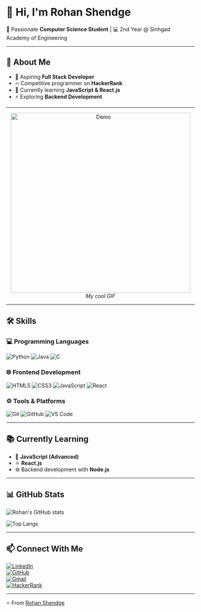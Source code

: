 # 👋 Hi, I'm Rohan Shendge  

🚀 Passionate **Computer Science Student** | 💻 2nd Year @ Sinhgad Academy of Engineering  

---

## 🌟 About Me  
- 🎯 Aspiring **Full Stack Developer**  
- 🔥 Competitive programmer on **HackerRank**  
- 🌱 Currently learning **JavaScript & React.js**  
- ⚡ Exploring **Backend Development**  

---

<p align="center">
  <img src="https://media.tenor.com/whgQwNlVvNkAAAAj/xero-code.gif" alt="Demo" width="480"><br/>
  <em>My cool GIF</em>
</p>


---

## 🛠️ Skills  

### 💻 Programming Languages  
![Python](https://img.shields.io/badge/Python-3776AB?style=for-the-badge&logo=python&logoColor=white)  ![Java](https://img.shields.io/badge/Java-007396?style=for-the-badge&logo=openjdk&logoColor=white)  ![C](https://img.shields.io/badge/C-00599C?style=for-the-badge&logo=c&logoColor=white)  

### 🌐 Frontend Development  
![HTML5](https://img.shields.io/badge/HTML5-E34F26?style=for-the-badge&logo=html5&logoColor=white)  ![CSS3](https://img.shields.io/badge/CSS3-1572B6?style=for-the-badge&logo=css3&logoColor=white)  ![JavaScript](https://img.shields.io/badge/JavaScript-F7DF1E?style=for-the-badge&logo=javascript&logoColor=black)  ![React](https://img.shields.io/badge/React-20232A?style=for-the-badge&logo=react&logoColor=61DAFB)  

### ⚙️ Tools & Platforms  
![Git](https://img.shields.io/badge/Git-F05032?style=for-the-badge&logo=git&logoColor=white)  ![GitHub](https://img.shields.io/badge/GitHub-181717?style=for-the-badge&logo=github&logoColor=white)  ![VS Code](https://img.shields.io/badge/VSCode-0078D4?style=for-the-badge&logo=visual-studio-code&logoColor=white)  

---

## 📚 Currently Learning  
- 🌱 **JavaScript (Advanced)**  
- ⚛️ **React.js**  
- ⚙️ Backend development with **Node.js**  

---

## 📊 GitHub Stats  
![Rohan's GitHub stats](https://github-readme-stats.vercel.app/api?username=shendgerohan74&show_icons=true&theme=tokyonight)  

![Top Langs](https://github-readme-stats.vercel.app/api/top-langs/?username=shendgerohan74&layout=compact&theme=tokyonight)  

---

## 📫 Connect With Me  
[![LinkedIn](https://img.shields.io/badge/LinkedIn-0A66C2?style=for-the-badge&logo=linkedin&logoColor=white)](https://www.linkedin.com/in/shendgerohan74)  
[![GitHub](https://img.shields.io/badge/GitHub-000000?style=for-the-badge&logo=github&logoColor=white)](https://github.com/shendgerohan74)  
[![Gmail](https://img.shields.io/badge/Email-D14836?style=for-the-badge&logo=gmail&logoColor=white)](mailto:shendgerohan74@gmail.com)  
[![HackerRank](https://img.shields.io/badge/HackerRank-%2300EA64.svg?&style=for-the-badge&logo=HackerRank&logoColor=white)](https://www.hackerrank.com/profile/shendgerohan33)

---

⭐ From [Rohan Shendge](https://github.com/shendgerohan74)
